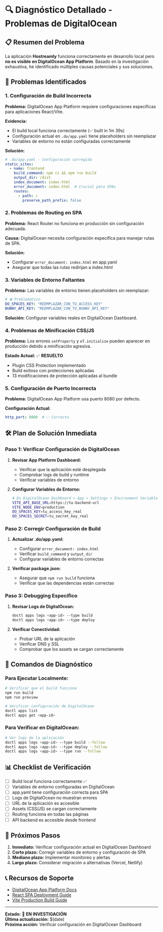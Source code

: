 # 🔍 Diagnóstico Detallado - Problemas de DigitalOcean

## 📋 Resumen del Problema

La aplicación **Hostreamly** funciona correctamente en desarrollo local pero **no es visible en DigitalOcean App Platform**. Basado en la investigación exhaustiva, he identificado múltiples causas potenciales y sus soluciones.

## 🚨 Problemas Identificados

### 1. **Configuración de Build Incorrecta**

**Problema:** DigitalOcean App Platform requiere configuraciones específicas para aplicaciones React/Vite.

**Evidencia:**
- El build local funciona correctamente (✅ built in 1m 39s)
- Configuración actual en `.do/app.yaml` tiene placeholders sin reemplazar
- Variables de entorno no están configuradas correctamente

**Solución:**
```yaml
# .do/app.yaml - Configuración corregida
static_sites:
  - name: frontend
    build_command: npm ci && npm run build
    output_dir: /dist
    index_document: index.html
    error_document: index.html  # Crucial para SPAs
    routes:
      - path: /
        preserve_path_prefix: false
```

### 2. **Problemas de Routing en SPA**

**Problema:** React Router no funciona en producción sin configuración adecuada.

**Causa:** DigitalOcean necesita configuración específica para manejar rutas de SPA.

**Solución:**
- Configurar `error_document: index.html` en app.yaml
- Asegurar que todas las rutas redirijan a index.html

### 3. **Variables de Entorno Faltantes**

**Problema:** Las variables de entorno tienen placeholders sin reemplazar:
```yaml
# ❌ Problemático
DO_SPACES_KEY: "REEMPLAZAR_CON_TU_ACCESS_KEY"
BUNNY_API_KEY: "REEMPLAZAR_CON_TU_BUNNY_API_KEY"
```

**Solución:** Configurar variables reales en DigitalOcean Dashboard.

### 4. **Problemas de Minificación CSS/JS**

**Problema:** Los errores `setProperty` y `eT.initialize` pueden aparecer en producción debido a minificación agresiva.

**Estado Actual:** ✅ **RESUELTO**
- Plugin CSS Protection implementado
- Build exitoso con protecciones aplicadas
- 13 modificaciones de protección aplicadas al bundle

### 5. **Configuración de Puerto Incorrecta**

**Problema:** DigitalOcean App Platform usa puerto 8080 por defecto.

**Configuración Actual:**
```yaml
http_port: 8080  # ✅ Correcto
```

## 🛠️ Plan de Solución Inmediata

### Paso 1: Verificar Configuración de DigitalOcean

1. **Revisar App Platform Dashboard:**
   - Verificar que la aplicación esté desplegada
   - Comprobar logs de build y runtime
   - Verificar variables de entorno

2. **Configurar Variables de Entorno:**
   ```bash
   # En DigitalOcean Dashboard > App > Settings > Environment Variables
   VITE_API_BASE_URL=https://tu-backend-url
   VITE_NODE_ENV=production
   DO_SPACES_KEY=tu_access_key_real
   DO_SPACES_SECRET=tu_secret_key_real
   ```

### Paso 2: Corregir Configuración de Build

1. **Actualizar .do/app.yaml:**
   - Configurar `error_document: index.html`
   - Verificar `build_command` y `output_dir`
   - Configurar variables de entorno correctas

2. **Verificar package.json:**
   - Asegurar que `npm run build` funciona
   - Verificar que las dependencias están correctas

### Paso 3: Debugging Específico

1. **Revisar Logs de DigitalOcean:**
   ```bash
   doctl apps logs <app-id> --type build
   doctl apps logs <app-id> --type deploy
   ```

2. **Verificar Conectividad:**
   - Probar URL de la aplicación
   - Verificar DNS y SSL
   - Comprobar que los assets se cargan correctamente

## 🔧 Comandos de Diagnóstico

### Para Ejecutar Localmente:
```bash
# Verificar que el build funciona
npm run build
npm run preview

# Verificar configuración de DigitalOcean
doctl apps list
doctl apps get <app-id>
```

### Para Verificar en DigitalOcean:
```bash
# Ver logs de la aplicación
doctl apps logs <app-id> --type build --follow
doctl apps logs <app-id> --type deploy --follow
doctl apps logs <app-id> --type run --follow
```

## 📊 Checklist de Verificación

- [ ] Build local funciona correctamente ✅
- [ ] Variables de entorno configuradas en DigitalOcean
- [ ] app.yaml tiene configuración correcta para SPA
- [ ] Logs de DigitalOcean no muestran errores
- [ ] URL de la aplicación es accesible
- [ ] Assets (CSS/JS) se cargan correctamente
- [ ] Routing funciona en todas las páginas
- [ ] API backend es accesible desde frontend

## 🚀 Próximos Pasos

1. **Inmediato:** Verificar configuración actual en DigitalOcean Dashboard
2. **Corto plazo:** Corregir variables de entorno y configuración de SPA
3. **Mediano plazo:** Implementar monitoreo y alertas
4. **Largo plazo:** Considerar migración a alternativas (Vercel, Netlify)

## 📞 Recursos de Soporte

- [DigitalOcean App Platform Docs](https://docs.digitalocean.com/products/app-platform/)
- [React SPA Deployment Guide](https://docs.digitalocean.com/tutorials/app-deploy-react-app/)
- [Vite Production Build Guide](https://vitejs.dev/guide/build.html)

---

**Estado:** 🔄 **EN INVESTIGACIÓN**  
**Última actualización:** $(date)  
**Próxima acción:** Verificar configuración en DigitalOcean Dashboard